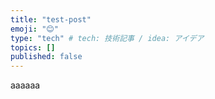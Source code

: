 ```yaml
---
title: "test-post"
emoji: "😊"
type: "tech" # tech: 技術記事 / idea: アイデア
topics: []
published: false
---
```


aaaaaa